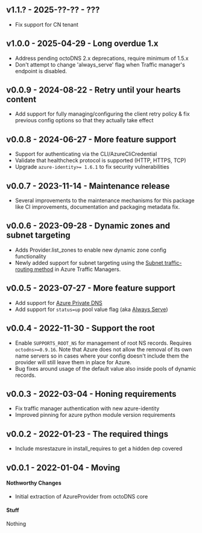 ## v1.1.? - 2025-??-?? - ???

* Fix support for CN tenant

## v1.0.0 - 2025-04-29 - Long overdue 1.x

* Address pending octoDNS 2.x deprecations, require minimum of 1.5.x
* Don't attempt to change 'always_serve' flag when Traffic manager's endpoint
  is disabled.

## v0.0.9 - 2024-08-22 - Retry until your hearts content

* Add support for fully managing/configuring the client retry policy & fix
  previous config options so that they actually take effect

## v0.0.8 - 2024-06-27 - More feature support

* Support for authenticating via the CLI/AzureCliCredential
* Validate that healthcheck protocol is supported (HTTP, HTTPS, TCP)
* Upgrade `azure-identity>= 1.6.1` to fix security vulnerabilities

## v0.0.7 - 2023-11-14 - Maintenance release

* Several improvements to the maintenance mechanisms for this package
  like CI improvements, documentation and packaging metadata fix.

## v0.0.6 - 2023-09-28 - Dynamic zones and subnet targeting

* Adds Provider.list_zones to enable new dynamic zone config functionality
* Newly added support for subnet targeting using the [Subnet traffic-routing method](https://learn.microsoft.com/en-us/azure/traffic-manager/traffic-manager-routing-methods#subnet)
  in Azure Traffic Managers.

## v0.0.5 - 2023-07-27 - More feature support

* Add support for [Azure Private DNS](https://learn.microsoft.com/en-us/azure/dns/private-dns-overview)
* Add support for `status=up` pool value flag (aka [Always Serve](https://azure.microsoft.com/en-us/updates/alwaysservega/))

## v0.0.4 - 2022-11-30 - Support the root

* Enable `SUPPORTS_ROOT_NS` for management of root NS records. Requires
  `octodns>=0.9.16`. Note that Azure does not allow the removal of its own name
  servers so in cases where your config doesn't include them the provider will
  still leave them in place for Azure.
* Bug fixes around usage of the default value also inside pools of dynamic
  records.

## v0.0.3 - 2022-03-04 - Honing requirements

* Fix traffic manager authentication with new azure-identity
* Improved pinning for azure python module version requirements

## v0.0.2 - 2022-01-23 - The required things

* Include msrestazure in install_requires to get a hidden dep covered

## v0.0.1 - 2022-01-04 - Moving

#### Nothworthy Changes

* Initial extraction of AzureProvider from octoDNS core

#### Stuff

Nothing

